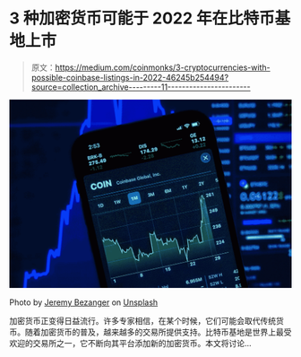 # 3 种加密货币可能于 2022 年在比特币基地上市

> 原文：<https://medium.com/coinmonks/3-cryptocurrencies-with-possible-coinbase-listings-in-2022-46245b254494?source=collection_archive---------11----------------------->

![](img/0d4d6a095a044123e25c837754cf857b.png)

Photo by [Jeremy Bezanger](https://unsplash.com/@unarchive?utm_source=medium&utm_medium=referral) on [Unsplash](https://unsplash.com?utm_source=medium&utm_medium=referral)

加密货币正变得日益流行。许多专家相信，在某个时候，它们可能会取代传统货币。随着加密货币的普及，越来越多的交易所提供支持。比特币基地是世界上最受欢迎的交易所之一，它不断向其平台添加新的加密货币。本文将讨论…